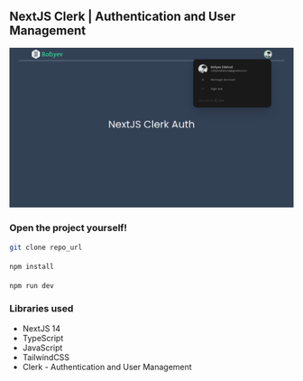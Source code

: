 ## NextJS Clerk | Authentication and User Management

![readme-image](./assets/readme-image.png)

### Open the project yourself!

```bash
git clone repo_url

npm install

npm run dev

```

### Libraries used

- NextJS 14
- TypeScript
- JavaScript
- TailwindCSS
- Clerk - Authentication and User Management
